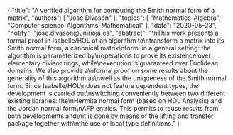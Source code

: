 {
    "title": "A verified algorithm for computing the Smith normal form of a matrix",
    "authors": [
        "Jose Divasón"
    ],
    "topics": [
        "Mathematics-Algebra",
        "Computer science-Algorithms-Mathematical"
    ],
    "date": "2020-05-23",
    "notify": "jose.divason@unirioja.es",
    "abstract": "\nThis work presents a formal proof in Isabelle/HOL of an algorithm to\ntransform a matrix into its Smith normal form, a canonical matrix\nform, in a general setting: the algorithm is parameterized by\noperations to prove its existence over elementary divisor rings, while\nexecution is guaranteed over Euclidean domains. We also provide a\nformal proof on some results about the generality of this algorithm as\nwell as the uniqueness of the Smith normal form.  Since Isabelle/HOL\ndoes not feature dependent types, the development is carried out\nswitching conveniently between two different existing libraries: the\nHermite normal form (based on HOL Analysis) and the Jordan normal form\nAFP entries. This permits to reuse results from both developments and\nit is done by means of the lifting and transfer package together with\nthe use of local type definitions."
}